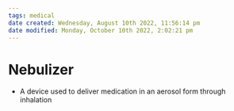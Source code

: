 ```yaml
---
tags: medical
date created: Wednesday, August 10th 2022, 11:56:14 pm
date modified: Monday, October 10th 2022, 2:02:21 pm
---
```


# Nebulizer
- A device used to deliver medication in an aerosol form through inhalation

